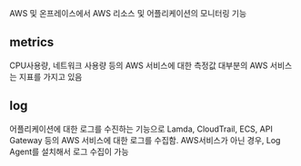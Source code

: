 AWS 및 온프레이스에서 AWS 리소스 및 어플리케이션의 모니터링 기능

## metrics
CPU사용량, 네트워크 사용량 등의 AWS 서비스에 대한 측정값 대부분의 AWS 서비스는 지표를 가지고 있음

## log
어플리케이션에 대한 로그를 수진하는 기능으로 Lamda, CloudTrail, ECS, API Gateway 등의 AWS 서비스에 대한 로그를 수집함. AWS서비스가 아닌 경우, Log Agent를 설치해서 로그 수집이 가능